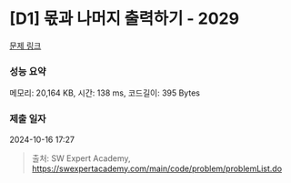 # [D1] 몫과 나머지 출력하기 - 2029 

[문제 링크](https://swexpertacademy.com/main/code/problem/problemDetail.do?contestProbId=AV5QGNvKAtEDFAUq) 

### 성능 요약

메모리: 20,164 KB, 시간: 138 ms, 코드길이: 395 Bytes

### 제출 일자

2024-10-16 17:27



> 출처: SW Expert Academy, https://swexpertacademy.com/main/code/problem/problemList.do